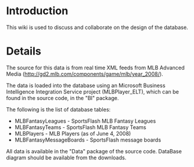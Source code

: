 # Introduction #

This wiki is used to discuss and collaborate on the design of the database.


# Details #

The source for this data is from real time XML feeds from MLB Advanced Media (http://gd2.mlb.com/components/game/mlb/year_2008/).

The data is loaded into the database using an Microsoft Business Intelligence Integration Service project (MLBPlayer\_ELT), which can be found in the source code, in the "BI" package.

The following is the list of database tables:
  * MLBFantasyLeagues - SportsFlash MLB Fantasy Leagues
  * MLBFantasyTeams - SportsFlash MLB Fantasy Teams
  * MLBPlayers - MLB Players (as of June 4, 2008)
  * MLBFantasyMessageBoards - SportsFlash message boards

All data is available in the "Data" package of the source code.  DataBase diagram should be available from the downloads.